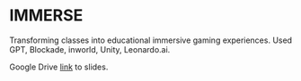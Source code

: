 # IMMERSE

Transforming classes into educational immersive gaming experiences. Used GPT, Blockade, inworld, Unity, Leonardo.ai.

Google Drive [link](https://drive.google.com/file/d/1L9aMl_1n8Zp6-_Q9eMFR_4O9ya97ViXu/view?usp=sharing) to slides.


